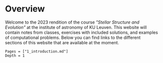 # Overview

Welcome to the 2023 rendition of the course *"Stellar Structure and Evolution"* at the institute of astronomy of KU Leuven. This website will contain notes from classes, exercises with included solutions, and examples of computational problems. Below you can find links to the different sections of this website that are available at the moment.

```@contents
Pages = ["1_introduction.md"]
Depth = 1
```